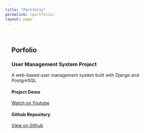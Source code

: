 ```yaml
---
title: "Portfolio"
permalink: /portfolio/
layout: page
---
```


<div style="max-width: 800px; margin: auto; padding: 20px;">

## Porfolio

### User Management System Project

A web-based user management system built with Django and PostgreSQL.

#### Project Demo
[Watch on Youtube](https://www.youtube.com/watch?v=Y1gwqXkWhXM&ab_channel=ColtonRichie)

#### Github Repository
[View on Github](https://github.com/uynvu078/Cambridge_teamProject)
